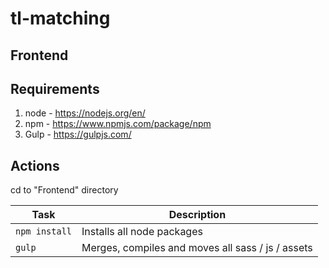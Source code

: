 # tl-matching


## Frontend


## Requirements 

1. node - https://nodejs.org/en/
2. npm - https://www.npmjs.com/package/npm
3. Gulp - https://gulpjs.com/

## Actions
cd to "Frontend" directory

|Task|Description|
|----|-----------|
| `npm install` | Installs all node packages |
| `gulp` | Merges, compiles and moves all sass / js / assets |


